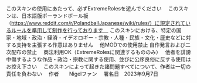 このスキンの使用にあたって、必ずExtremeRolesを遊んでください　
このスキンは、日本語版ポーランドボール板（https://www.reddit.com/r/PolandballJapanese/wiki/rules/）に規定されているルールを準用して制作を行っております　
このスキンにおける、特定の国家・地域・政治・経済・イデオロギー・宗教・人種・民族・文化・歴史などに対する支持を主張する作意はありません　
他MODでの使用禁止 
自作発言および二次配布の禁止　
商法利用OK（ExtremeRolesに関連するもののみ）　
他者を誹謗中傷するような作品・政治・宗教に関する使用、並びに公序良俗に反する使用はお控え下さい　
このスキンによって起きた諸問題すべてについて、作者は一切の責任を負わない　
作者　　Nigelファン　
署名日　2023年9月7日　
